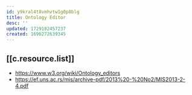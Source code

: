 ```yaml
---
id: y9kral4t8vmhvtw1g0p8blg
title: Ontology Editor
desc: ''
updated: 1729102457237
created: 1696272639345
---
```



## [[c.resource.list]]

- https://www.w3.org/wiki/Ontology_editors
- https://ef.uns.ac.rs/mis/archive-pdf/2013%20-%20No2/MIS2013-2-4.pdf
